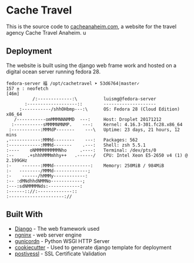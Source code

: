 # Cache Travel 
This is the source code to [cacheanaheim.com](https://cacheanaheim.com), a website for the travel agency Cache Travel Anaheim. u



## Deployment

The website is built using the django web frame work and hosted on a digital ocean server running fedora 28. 

```
fedora-server 福 /opt/cachetravel ➤ 53d6764|master✓
157 ± : neofetch                                                          [46m]
          /:-------------:\          luismg@fedora-server
       :-------------------::        --------------------
     :-----------/shhOHbmp---:\      OS: Fedora 28 (Cloud Edition) x86_64
   /-----------omMMMNNNMMD  ---:     Host: Droplet 20171212
  :-----------sMMMMNMNMP.    ---:    Kernel: 4.16.3-301.fc28.x86_64
 :-----------:MMMdP-------    ---\   Uptime: 23 days, 21 hours, 12 mins
,------------:MMMd--------    ---:   Packages: 562
:------------:MMMd-------    .---:   Shell: zsh 5.5.1
:----    oNMMMMMMMMMNho     .----:   Terminal: /dev/pts/0
:--     .+shhhMMMmhhy++   .------/   CPU: Intel Xeon E5-2650 v4 (1) @ 2.199GHz
:-    -------:MMMd--------------:    Memory: 250MiB / 984MiB
:-   --------/MMMd-------------;
:-    ------/hMMMy------------:
:-- :dMNdhhdNMMNo------------;
:---:sdNMMMMNds:------------:
:------:://:-------------::
:---------------------://
```

## Built With

* [Django](https://www.djangoproject.com/) - The web framework used
* [ngninx](https://www.nginx.com/) - web server engine
* [gunicordn](https://gunicorn.org/) - Python WSGI HTTP Server
* [cookiecutter](https://github.com/audreyr/cookiecutter) - Used to generate django template for deployment
* [postivessl](https://www.positivessl.com/) - SSL Certificate Validation 

